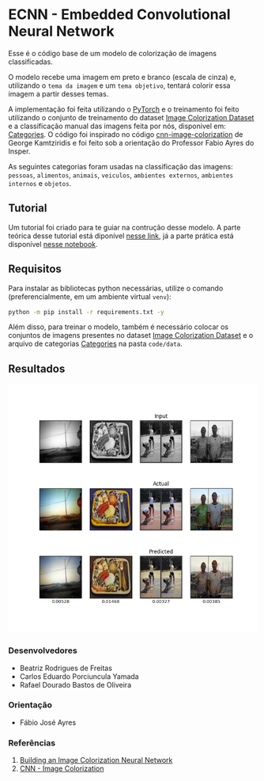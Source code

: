 # ECNN - Embedded Convolutional Neural Network

Esse é o código base de um modelo de colorização de imagens classificadas.

O modelo recebe uma imagem em preto e branco (escala de cinza) e, utilizando o `tema da imagem` e um `tema objetivo`, tentará colorir essa imagem a partir desses temas.

A implementação foi feita utilizando o [PyTorch](https://github.com/pytorch/pytorch) e o treinamento foi feito utilizando o conjunto de treinamento do dataset [Image Colorization Dataset](https://www.kaggle.com/datasets/aayush9753/image-colorization-dataset) e a classificação manual das imagens feita por nós, disponivel em: [Categories](https://drive.google.com/uc?export=download&id=115OMNGbthQ5CFmnvPUlxYZ-_Y1CNxI9b). O código foi inspirado no código [cnn-image-colorization](https://github.com/gkamtzir/cnn-image-colorization) de George Kamtziridis e foi feito sob a orientação do Professor Fabio Ayres do Insper.

As seguintes categorias foram usadas na classificação das imagens: `pessoas`, `alimentos`, `animais`, `veiculos`, `ambientes externos`, `ambientes internos` e `objetos`.

## Tutorial

Um tutorial foi criado para te guiar na contrução desse modelo. A parte teórica desse tutorial está diponível [nesse link](https://rafaeldbo.github.io/project-colorization/), já a parte prática está disponível [nesse notebook](https://drive.google.com/uc?export=download&id=1tYX3coYY3NK9hlyUvRXODeG5-6EStecG). 

## Requisitos

Para instalar as bibliotecas python necessárias, utilize o comando (preferencialmente, em um ambiente virtual `venv`):

```bash
python -m pip install -r requirements.txt -y
```

Além disso, para treinar o modelo, também é necessário colocar os conjuntos de imagens presentes no dataset [Image Colorization Dataset](https://www.kaggle.com/datasets/aayush9753/image-colorization-dataset) e o arquivo de categorias [Categories](https://drive.google.com/uc?export=download&id=115OMNGbthQ5CFmnvPUlxYZ-_Y1CNxI9b) na pasta `code/data`.

## Resultados

![Exemplo do conjunto de teste](./code/output/output_ecnn_advanced_5000_0.png)

### Desenvolvedores

* Beatriz Rodrigues de Freitas
* Carlos Eduardo Porciuncula Yamada
* Rafael Dourado Bastos de Oliveira

### Orientação

* Fábio José Ayres

### Referências

1. [Building an Image Colorization Neural Network](https://medium.com/@geokam/building-an-image-colorization-neural-network-part-4-implementation-7e8bb74616c)
2. [CNN - Image Colorization](https://github.com/gkamtzir/cnn-image-colorization)
